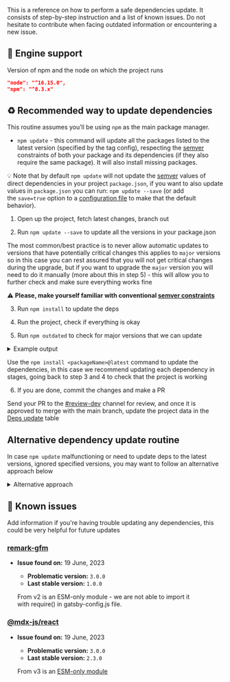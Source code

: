 This is a reference on how to perform a safe dependencies update. It consists of step-by-step instruction and a list of known issues. Do not hesitate to contribute when facing outdated information or encountering a new issue.

## 🦾 Engine support

Version of npm and the node on which the project runs

```json
"node": "^16.15.0",
"npm": "^8.3.x"
```

## ♻️ Recommended way to update dependencies

This routine assumes you’ll be using `npm` as the main package manager.

- `npm update` - this command will update all the packages listed to the latest version (specified by the tag config), respecting the [semver](https://semver.org/) constraints of both your package and its dependencies (if they also require the same package). It will also install missing packages.

💡 Note that by default `npm update` will not update the [semver](https://semver.org/) values of direct dependencies in your project `package.json`, if you want to also update values in `package.json` you can run: `npm update --save` (or add the `save=true` option to a [configuration file](https://docs.npmjs.com/cli/v8/configuring-npm/npmrc) to make that the default behavior).

1. Open up the project, fetch latest changes, branch out

2. Run `npm update --save` to update all the versions in your package.json

The most common/best practice is to never allow automatic updates to versions that have potentially critical changes this applies to `major` versions so in this case you can rest assured that you will not get critical changes during the upgrade, but if you want to upgrade the `major` version you will need to do it manually (more about this in step 5) - this will allow you to further check and make sure everything works fine

⚠️ **Please, make yourself familiar with conventional [semver constraints](https://docs.npmjs.com/cli/v8/commands/npm-update#example)**

3. Run `npm install` to update the deps

4. Run the project, check if everything is okay

5. Run `npm outdated` to check for major versions that we can update

<details>
  <summary>Example output</summary>
    <img width="795" alt="" src="https://user-images.githubusercontent.com/17677196/172698954-49d348ec-18a6-4851-a97c-b5b3b6da1c7b.png">
</details>

Use the `npm install <packageName>@latest` command to update the dependencies, in this case we recommend updating each dependency in stages, going back to step 3 and 4 to check that the project is working

6. If you are done, commit the changes and make a PR

Send your PR to the [#review-dev](https://pixelpointworkspace.slack.com/archives/C02GWMHD5LK) channel for review, and once it is approved to merge with the main branch, update the project data in the [Deps update](https://www.notion.so/Event-block-on-https-www-vshn-ch-en-show-the-next-3-upcoming-events-from-https-www-vshn-ch-en--5090215f3b6e4b1abf0568f2c2ca27bb) table

## Alternative dependency update routine

In case `npm update` malfunctioning or need to update deps to the latest versions, ignored specified versions, you may want to follow an alternative approach below

<details>
<summary>Alternative approach</summary>

- [npm-check-updates](https://www.npmjs.com/package/npm-check-updates) is a handy little library that for historic reasons came into spotlight as a properly working alternative to [everbugging](https://github.com/npm/cli/issues/708) native `npm outdated && npm update`
- [npx](https://docs.npmjs.com/cli/v8/commands/npx) is a part of functionality of `npm` that allows you use npm packages remote, without local installation

1. Open up the project, fetch latest changes, branch out
2. Run `npx npm-check-updates` to get the list of packages that are out of date

Example output
<img width="958" alt="" src="https://user-images.githubusercontent.com/17677196/172212672-9d4c68e3-b488-4b8f-a979-c84c7913a21d.png">

As you may have noticed, `ncu` is colorizing the possible updates into 3 colors: green, cyan and red.

### 🟢 Green updates

All the libraries that are in green can be updated safely without really looking at the changelogs (it only concerns patches updates)... So far, we haven't faced any issue when we were updating green dependencies. So usually, just select all of them and update them together.

### 🔵 Cyan updates

Cyan updates are related to minor updates. So normally, you should be able to update them without any problem but we'd suggest you to do it one by one and by running tests after each update. It'll take time but it'll be safer.

### 🔴 Red updates

Red updates are for major updates. So somehow it means that the version you've specified in the package.json is really permissive. For sure here, you have to update them one by one and have a real look at the changelogs !

3. Run `npx npm-check-updates -u` to update all the versions in your package.json

In this case you'd want to check out changes in `package.json` and revert particular lines which contain major version update.

3. Or make use of `npx npm-check-updates <package1> <package2> <packageN>` command to perform batch categories update

In this case you'd want to specify all the libraries with green updates first

4. Run `npm install` to update the deps

5. Run the project, check if everything is okay

6. If you are done, commit the changes and make a PR, if not, repeat steps 2-5 but with cyan and red updates

</details>

## 🐛 Known issues

Add information if you're having trouble updating any dependencies, this could be very helpful for future updates

### [remark-gfm](https://github.com/remarkjs/remark-gfm/)

- **Issue found on:** 19 June, 2023

  - **Problematic version:** `3.0.0`
  - **Last stable version:** `1.0.0`

  From v2 is an ESM-only module - we are not able to import it with require() in gatsby-config.js file.

### [@mdx-js/react](https://github.com/mdx-js/mdx/tree/main/packages/react)

- **Issue found on:** 19 June, 2023

  - **Problematic version:** `3.0.0`
  - **Last stable version:** `2.3.0`

  From v3 is an [ESM-only module](https://github.com/mdx-js/mdx/tree/main/packages/react#install)
